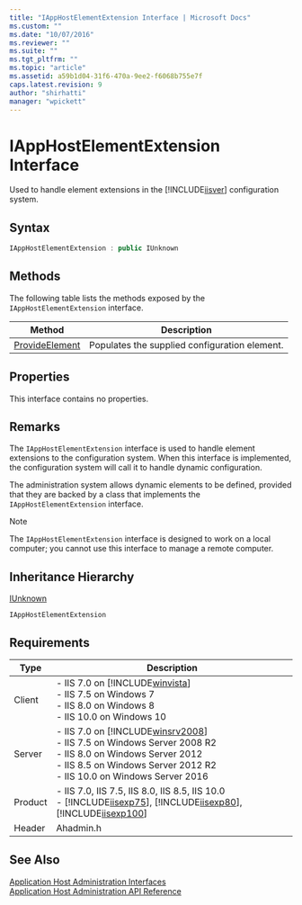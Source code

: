 ```yaml
---
title: "IAppHostElementExtension Interface | Microsoft Docs"
ms.custom: ""
ms.date: "10/07/2016"
ms.reviewer: ""
ms.suite: ""
ms.tgt_pltfrm: ""
ms.topic: "article"
ms.assetid: a59b1d04-31f6-470a-9ee2-f6068b755e7f
caps.latest.revision: 9
author: "shirhatti"
manager: "wpickett"
---
```

# IAppHostElementExtension Interface
Used to handle element extensions in the [!INCLUDE[iisver](../../wmi-provider/includes/iisver-md.md)] configuration system.  
  
## Syntax  
  
```cpp  
IAppHostElementExtension : public IUnknown  
```  
  
## Methods  
 The following table lists the methods exposed by the `IAppHostElementExtension` interface.  
  
|Method|Description|  
|------------|-----------------|  
|[ProvideElement](../../web-development-reference\webdev-native-api-reference/iapphostelementextension-provideelement-method.md)|Populates the supplied configuration element.|  
  
## Properties  
 This interface contains no properties.  
  
## Remarks  
 The `IAppHostElementExtension` interface is used to handle element extensions to the configuration system. When this interface is implemented, the configuration system will call it to handle dynamic configuration.  
  
 The administration system allows dynamic elements to be defined, provided that they are backed by a class that implements the `IAppHostElementExtension` interface.  
  
> [!NOTE]
>  The `IAppHostElementExtension` interface is designed to work on a local computer; you cannot use this interface to manage a remote computer.  
  
## Inheritance Hierarchy  
 [IUnknown](http://go.microsoft.com/fwlink/?LinkId=55951)  
  
 `IAppHostElementExtension`  
  
## Requirements  
  
|Type|Description|  
|----------|-----------------|  
|Client|-   IIS 7.0 on [!INCLUDE[winvista](../../wmi-provider/includes/winvista-md.md)]<br />-   IIS 7.5 on Windows 7<br />-   IIS 8.0 on Windows 8<br />-   IIS 10.0 on Windows 10|  
|Server|-   IIS 7.0 on [!INCLUDE[winsrv2008](../../wmi-provider/includes/winsrv2008-md.md)]<br />-   IIS 7.5 on Windows Server 2008 R2<br />-   IIS 8.0 on Windows Server 2012<br />-   IIS 8.5 on Windows Server 2012 R2<br />-   IIS 10.0 on Windows Server 2016|  
|Product|-   IIS 7.0, IIS 7.5, IIS 8.0, IIS 8.5, IIS 10.0<br />-   [!INCLUDE[iisexp75](../../web-development-reference/native-code-api-reference/includes/iisexp75-md.md)], [!INCLUDE[iisexp80](../../web-development-reference/native-code-api-reference/includes/iisexp80-md.md)], [!INCLUDE[iisexp100](../../web-development-reference/native-code-api-reference/includes/iisexp100-md.md)]|  
|Header|Ahadmin.h|  
  
## See Also  
 [Application Host Administration Interfaces](../../web-development-reference\webdev-native-api-reference/application-host-administration-interfaces.md)   
 [Application Host Administration API Reference](../../web-development-reference\webdev-native-api-reference/application-host-administration-api-reference.md)